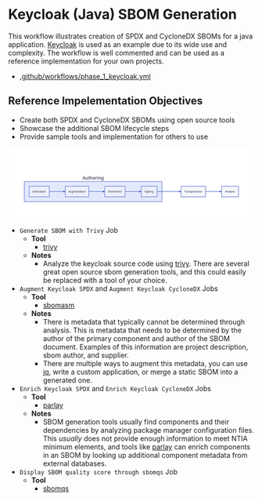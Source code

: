 # Keycloak (Java) SBOM Generation

This workflow illustrates creation of SPDX and CycloneDX SBOMs for a java application. [Keycloak](https://github.com/keycloak/keycloak) is used as an example due to its wide use and complexity. The workflow is well commented and can be used as a reference implementation for your own projects.

- [.github/workflows/phase_1_keycloak.yml](../../.github/workflows/phase_1_keycloak.yml)

## Reference Impelementation Objectives

- Create both SPDX and CycloneDX SBOMs using open source tools
- Showcase the additional SBOM lifecycle steps
- Provide sample tools and implementation for others to use

![SBOM Lifecycle](../../assets/lifecycle.svg)

- `Generate SBOM with Trivy` Job
  - __Tool__
    - [trivy](https://github.com/aquasecurity/trivy)
  - __Notes__
    - Analyze the keycloak source code using [trivy](https://github.com/aquasecurity/trivy). There are several great open source sbom generation tools, and this could easily be replaced with a tool of your choice.
- `Augment Keycloak SPDX` and `Augment Keycloak CycloneDX` Jobs
  - __Tool__
    - [sbomasm](https://github.com/interlynk-io/sbomasm)
  - __Notes__
    - There is metadata that typically cannot be determined through analysis. This is metadata that needs to be determined by the author of the primary component and author of the SBOM document. Examples of this information are project description, sbom author, and supplier.
    - There are multiple ways to augment this metadata, you can use [jq](https://jqlang.github.io/jq/), write a custom application, or merge a static SBOM into a generated one.
- `Enrich Keycloak SPDX` and `Enrich Keycloak CycloneDX` Jobs
  - __Tool__
    - [parlay](https://github.com/snyk/parlay)
  - __Notes__
    - SBOM generation tools usually find components and their dependencies by analyzing package manager configuration files. This _usually_ does not provide enough information to meet NTIA minimum elements, and tools like [parlay](https://github.com/snyk/parlay) can enrich components in an SBOM by looking up additional component metadata from external databases.
- `Display SBOM quality score through sbomqs` Job
  - __Tool__
    - [sbomqs](https://github.com/interlynk-io/sbomqs)
